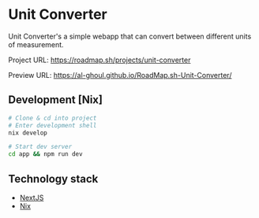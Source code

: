 # Unit Converter

Unit Converter's a simple webapp that can convert between different units of measurement.

Project URL: https://roadmap.sh/projects/unit-converter

Preview URL: https://al-ghoul.github.io/RoadMap.sh-Unit-Converter/

## Development \[Nix\]

```bash
# Clone & cd into project
# Enter development shell
nix develop

# Start dev server
cd app && npm run dev
```

## Technology stack

- [NextJS](https://nextjs.org/)
- [Nix](https://nixos.org/nix/)

